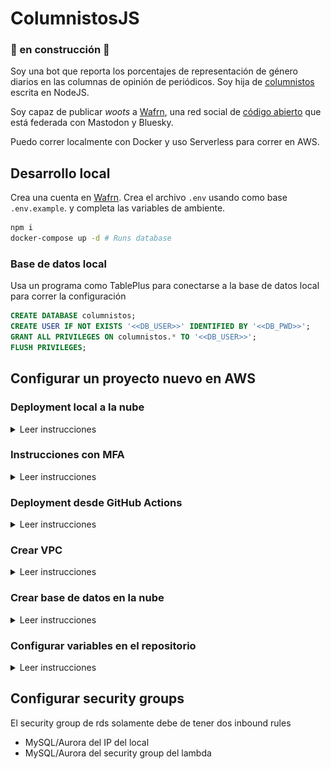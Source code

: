# ColumnistosJS

### 🔨 en construcción 🚧

Soy una bot que reporta los porcentajes de representación de género diarios en las columnas de opinión de periódicos. Soy hija de [columnistos](https://github.com/columnistos/columnistos) escrita en NodeJS.

Soy capaz de publicar _woots_ a [Wafrn](https://app.wafrn.net/blog/columnistoscr), una red social de [código abierto](https://github.com/gabboman/wafrn) que está federada con Mastodon y Bluesky.

Puedo correr localmente con Docker y uso Serverless para correr en AWS.

## Desarrollo local

Crea una cuenta en [Wafrn](https://app.wafrn.net). Crea el archivo `.env` usando como base `.env.example`.
y completa las variables de ambiente.

```bash
npm i
docker-compose up -d # Runs database
```

### Base de datos local

Usa un programa como TablePlus para conectarse a la base de datos local para correr la configuración

```sql
CREATE DATABASE columnistos;
CREATE USER IF NOT EXISTS '<<DB_USER>>' IDENTIFIED BY '<<DB_PWD>>';
GRANT ALL PRIVILEGES ON columnistos.* TO '<<DB_USER>>';
FLUSH PRIVILEGES;
```

## Configurar un proyecto nuevo en AWS

### Deployment local a la nube

<details>
<summary>Leer instrucciones</summary>

```bash
npm i -g serverless@3.40.0
```

En AWS, en el menú superior derecho elige "Security credentials". Crea un nuevo set de Access keys para CLI y guarda el csv a la computadora. Llena el siguiente comando con esos valores.

```bash
serverless config credentials --provider aws --key XXXX --secret XXXX
```

</details>

### Instrucciones con MFA

<details>
<summary>Leer instrucciones</summary>

Si tienes MFA habilitado, guarda de la misma página Security credentials el identificador de tu dispositivo MFA que tiene el patrón `arn:aws:iam:xxx`.

Vamos a generar unas credenciales temporales que vamos a guardar en un perfil llamado `mfa`. Por defecto expiran en un día.
Para que Serverless sepa que queremos usar estas credenciales temporales, hay que pasarle el parámetro `--aws-profile mfa`.

```bash
# hay que deshabilitar estas variables primero
unset AWS_ACCESS_KEY_ID
unset AWS_SECRET_ACCESS_KEY
# este comando devuelve con json con los valores temporales para aws_access_key_id, aws_secret_access_key y aws_session_token
aws sts get-session-token --serial-number arn:aws:iam:xxx --token-code [token-de-dispositivo-mfa]
# ingresa los valores temporales de key id and key secret del comando anterior
aws configure --profile mfa
# ingresa el valor temporal de session token
aws configure --profile mfa set aws_session_token [session-token-del-comando-anterior]
export AWS_PROFILE="mfa" # talvez no es completamente necesario
```

#### Comando para hacer deployment

```bash
npm run local-deploy
```

</details>

### Deployment desde GitHub Actions

<details>
<summary>Leer instrucciones</summary>

Cuando ocurre un commit en `main`, un [GitHub Workflow](.github/workflows/build-and-deploy.yml) actualiza el deployment en AWS. Para que Github sea capaz de hacer cambios en AWS, hay que darle un rol en nuestra cuenta de AWS.

1. Crear un Identity provider en AWS.
   En la consola de IAM, elije Identity providers y Add provider. En Configure provider, elije OpenID Connect.
   En Provider URL, usa `https://token.actions.githubusercontent.com`. Para la audiencia, usa `sts.amazonaws.com`.
2. Asigna un rol IAM al identity provider.
   En la página del identity provider, elije Assign role. Elije crear un nuevo rol.
   El nombre puede ser `GitHubAction-AssumeRoleWithAction` y para los permisos asigna los siguientes:

```
AmazonAPIGatewayAdministrator
AmazonRoute53AutoNamingFullAccess
AmazonRoute53ReadOnlyAccess
AmazonS3FullAccess
AWSCertificateManagerReadOnly
AWSCloudFormationFullAccess
AWSLambda_FullAccess
AmazonAPIGatewayPushToCloudWatchLogs
IAMFullAccess
CloudWatchLogsFullAccess
```

También es necesario agregar la siguiente política inline

```
{
  "Version": "2012-10-17",
  "Statement": [
    {
      "Sid": "Statement1",
      "Effect": "Allow",
      "Action": [
        "events:DescribeRule",
        "events:PutRule",
        "events:PutTargets"
      ],
      "Resource": [
        "*"
      ]
    }
  ]
}
```

3. Copia el ARN del rol a la variable de ambiente de GitHub `AWS_ROLE_TO_ASSUME`.

4. Configura los secretos de ambiente de GitHub `AWS_ACCESS_KEY_ID` y `AWS_SECRET_ACCESS_KEY`.

</details>

### Crear VPC

<details>
<summary>Leer instrucciones</summary>

1. Siguiendo las instrucciones de (este artículo)[https://medium.com/financial-engines-techblog/aws-lambdas-with-a-static-outgoing-ip-5174a1e70245], crea un VPC, 1 subnet privada y 1 pública en dos availability zones, una internet gateway, un route table adicional para las subnets pública y un NAT Gateway para el route table default.

2. En la route table pública, en el tab de Routes, hay que cambiar el route 0.0.0.0/0 para que dirija al Internet gateway. En el tab de Subnet associations, agrega las dos subnets públicas de manera explícita.

3. En la route table default, recomiendo renombrarla para indicar que es la privada. Agregar la ruta 0.0.0.0/0 hacia el NAT Gateway.

4. Agregar un security group para el lambda, con una regla Outbound de HTTPs para 0.0.0.0/0

</details>

### Crear base de datos en la nube

<details>
<summary>Leer instrucciones</summary>

1. Crear una base de datos MariaDB en free tier y elije una contraseña segura.

2. En la sección de Connectivity, elije la VPC, crea un nuevo subnet group para la db, permite acceso público, elije crear un nuevo VPC group llamado `columnistos-rds-sg` y no deja preferencia para el availability zone.

![image](./docs/imgs/database-setup.png)

3. Usando un programa como TablePlus, conéctate a la base de datos por su nombre para correr [el script de setup](#base-de-datos-local).

</details>

### Configurar variables en el repositorio

<details>
<summary>Leer instrucciones</summary>

Configurar las siguientes variables de ambiente en GitHub

- AWS_LAMBDA_SG
- AWS_RDS_SG
- AWS_SUBNET_ID_1
- AWS_SUBNET_ID_2
- AWS_SUBNET_ID_3
- AWS_SUBNET_ID_4
- DB_HOST
- DB_USER

Configurar el siguiente secreto en GitHub

- DB_PWD

</details>

## Configurar security groups

El security group de rds solamente debe de tener dos inbound rules

- MySQL/Aurora del IP del local
- MySQL/Aurora del security group del lambda
